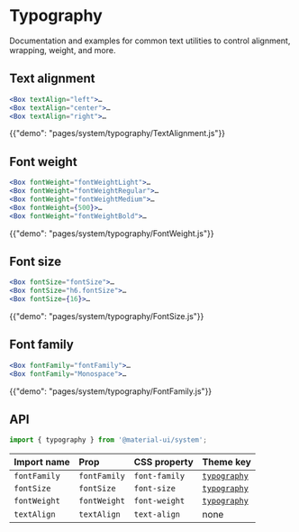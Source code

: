 # Typography

<p class="description">Documentation and examples for common text utilities to control alignment, wrapping, weight, and more.</p>

## Text alignment

```jsx
<Box textAlign="left">…
<Box textAlign="center">…
<Box textAlign="right">…
```

{{"demo": "pages/system/typography/TextAlignment.js"}}

## Font weight

```jsx
<Box fontWeight="fontWeightLight">…
<Box fontWeight="fontWeightRegular">…
<Box fontWeight="fontWeightMedium">…
<Box fontWeight={500}>…
<Box fontWeight="fontWeightBold">…
```

{{"demo": "pages/system/typography/FontWeight.js"}}

## Font size

```jsx
<Box fontSize="fontSize">…
<Box fontSize="h6.fontSize">…
<Box fontSize={16}>…
```

{{"demo": "pages/system/typography/FontSize.js"}}

## Font family

```jsx
<Box fontFamily="fontFamily">…
<Box fontFamily="Monospace">…
```

{{"demo": "pages/system/typography/FontFamily.js"}}

## API

```js
import { typography } from '@material-ui/system';
```

| Import name | Prop | CSS property | Theme key |
|:------------|:-----|:-------------|:----------|
| `fontFamily` | `fontFamily` | `font-family` | [`typography`](/customization/default-theme/?expend-path=$.typography) |
| `fontSize` | `fontSize` | `font-size` | [`typography`](/customization/default-theme/?expend-path=$.typography) |
| `fontWeight` | `fontWeight` | `font-weight` | [`typography`](/customization/default-theme/?expend-path=$.typography) |
| `textAlign` | `textAlign` | `text-align` | none |
